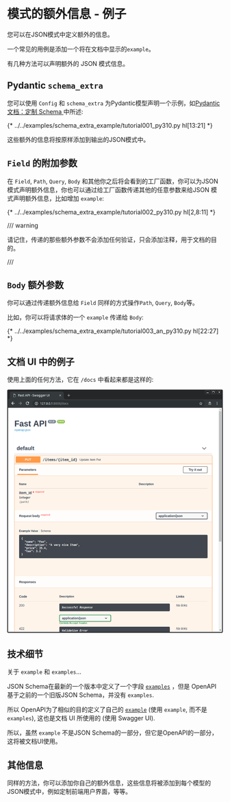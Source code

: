 # 模式的额外信息 - 例子

您可以在JSON模式中定义额外的信息。

一个常见的用例是添加一个将在文档中显示的`example`。

有几种方法可以声明额外的 JSON 模式信息。

## Pydantic `schema_extra`

您可以使用 `Config` 和 `schema_extra` 为Pydantic模型声明一个示例，如<a href="https://docs.pydantic.dev/latest/concepts/json_schema/#schema-customization" class="external-link" target="_blank">Pydantic 文档：定制 Schema </a>中所述:

{* ../../examples/schema_extra_example/tutorial001_py310.py hl[13:21] *}

这些额外的信息将按原样添加到输出的JSON模式中。

## `Field` 的附加参数

在 `Field`, `Path`, `Query`, `Body` 和其他你之后将会看到的工厂函数，你可以为JSON 模式声明额外信息，你也可以通过给工厂函数传递其他的任意参数来给JSON 模式声明额外信息，比如增加 `example`:

{* ../../examples/schema_extra_example/tutorial002_py310.py hl[2,8:11] *}

/// warning

请记住，传递的那些额外参数不会添加任何验证，只会添加注释，用于文档的目的。

///

## `Body` 额外参数

你可以通过传递额外信息给 `Field` 同样的方式操作`Path`, `Query`, `Body`等。

比如，你可以将请求体的一个 `example` 传递给 `Body`:

{* ../../examples/schema_extra_example/tutorial003_an_py310.py hl[22:27] *}

## 文档 UI 中的例子

使用上面的任何方法，它在 `/docs` 中看起来都是这样的:

<img src="/img/tutorial/body-fields/image01.png">

## 技术细节

关于 `example` 和 `examples`...

JSON Schema在最新的一个版本中定义了一个字段 <a href="https://json-schema.org/draft/2019-09/json-schema-validation.html#rfc.section.9.5" class="external-link" target="_blank">`examples`</a> ，但是 OpenAPI 基于之前的一个旧版JSON Schema，并没有 `examples`.

所以 OpenAPI为了相似的目的定义了自己的 <a href="https://github.com/OAI/OpenAPI-Specification/blob/master/versions/3.0.3.md#fixed-fields-20" class="external-link" target="_blank">`example`</a> (使用 `example`, 而不是 `examples`), 这也是文档 UI 所使用的 (使用 Swagger UI).

所以，虽然 `example` 不是JSON Schema的一部分，但它是OpenAPI的一部分，这将被文档UI使用。

## 其他信息

同样的方法，你可以添加你自己的额外信息，这些信息将被添加到每个模型的JSON模式中，例如定制前端用户界面，等等。
